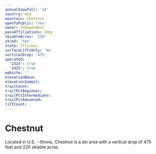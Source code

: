 ```yaml
---
annualSnowfall: '34'
country: USA
mountain: Chestnut
openToPublic: 'Yes'
owner: Independent
passAffiliations: Indy
skiableAcres: '220'
skied: 'Yes'
state: Illinois
surfaceLiftsOnly: 'No'
verticalDrop: '475'
operated:
  '2324': true
  '2425': true
website: ''
elevationBase:
elevationSummit:
trailCount:
trailPctBeginner:
trailPctIntermediate:
trailPctAdvanced:
liftCount:
---
```



# Chestnut

Located in U.S. - Illinois, Chestnut is a ski area with a vertical drop of 475 feet and 220 skiable acres.
